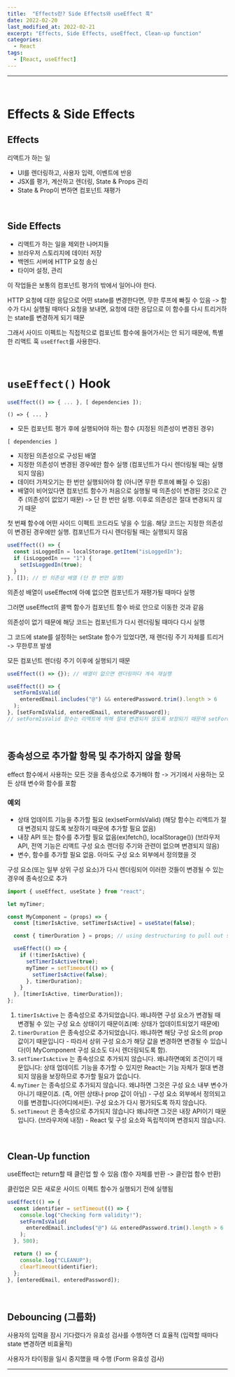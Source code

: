 ```yaml
---
title:  "Effects란? Side Effects와 useEffect 훅"
date: 2022-02-20
last_modified_at: 2022-02-21
excerpt: "Effects, Side Effects, useEffect, Clean-up function"
categories:
  - React
tags:
  - [React, useEffect]
---
```


---

<br>

# Effects & Side Effects

## Effects

리액트가 하는 일

- UI를 렌더링하고, 사용자 입력, 이벤트에 반응
- JSX를 평가, 계산하고 렌더링, State & Props 관리
- State & Prop이 변하면 컴포넌트 재평가

<br>

## Side Effects

- 리액트가 하는 일을 제외한 나머지들
- 브라우저 스토리지에 데이터 저장
- 백엔드 서버에 HTTP 요청 송신
- 타이머 설정, 관리

이 작업들은 보통의 컴포넌트 평가의 밖에서 일어나야 한다.

HTTP 요청에 대한 응답으로 어떤 state를 변경한다면, 무한 루프에 빠질 수 있음 -> 함수가 다시 실행될 때마다 요청을 보내면, 요청에 대한 응답으로 이 함수를 다시 트리거하는 state를 변경하게 되기 때문

그래서 사이드 이펙트는 직접적으로 컴포넌트 함수에 들어가서는 안 되기 때문에, 특별한 리액트 훅 `useEffect`를 사용한다.

<br>

# `useEffect()` Hook

```jsx
useEffect(() => { ... }, [ dependencies ]);
```

```
() => { ... }
```
- 모든 컴포넌트 평가 후에 실행되어야 하는 함수 (지정된 의존성이 변경된 경우)

```
[ dependencies ]
```
- 지정된 의존성으로 구성된 배열
- 지정한 의존성이 변경된 경우에만 함수 실행 (컴포넌트가 다시 렌더링될 때는 실행되지 않음)
- 데이터 가져오기는 한 번만 실행되어야 함 (아니면 무한 루프에 빠질 수 있음)
- 배열이 비어있다면 컴포넌트 함수가 처음으로 실행될 때 의존성이 변경된 것으로 간주 (의존성이 없었기 때문) -> 단 한 번만 실행. 이후로 의존성은 절대 변경되지 않기 때문

첫 번째 함수에 어떤 사이드 이펙트 코드라도 넣을 수 있음. 해당 코드는 지정한 의존성이 변경된 경우에만 실행. 컴포넌트가 다시 렌더링될 때는 실행되지 않음

```jsx
useEffect(() => {
  const isLoggedIn = localStorage.getItem("isLoggedIn");
  if (isLoggedIn === "1") {
    setIsLoggedIn(true);
  }
}, []); // 빈 의존성 배열 (단 한 번만 실행)
```

의존성 배열이 useEffect에 아예 없으면 컴포넌트가 재평가될 때마다 실행

그러면 useEffect의 콜백 함수가 컴포넌트 함수 바로 안으로 이동한 것과 같음

의존성이 없기 때문에 해당 코드는 컴포넌트가 다시 렌더링될 때마다 다시 실행

그 코드에 state를 설정하는 setState 함수가 있었다면, 재 렌더링 주기 자체를 트리거 -> 무한루프 발생

모든 컴포넌트 렌더링 주기 이후에 실행되기 때문

```jsx
useEffect(() => {}); // 배열이 없으면 렌더링마다 계속 재실행
```

```jsx
useEffect(() => {
  setFormIsValid(
    enteredEmail.includes("@") && enteredPassword.trim().length > 6
  );
}, [setFormIsValid, enteredEmail, enteredPassword]);
// setFormIsValid 함수는 리액트에 의해 절대 변경되지 않도록 보장되기 때문에 setFormIsValid는 생략 가능
```

<br>

## 종속성으로 추가할 항목 및 추가하지 않을 항목

effect 함수에서 사용하는 모든 것을 종속성으로 추가해야 함 -> 거기에서 사용하는 모든 상태 변수와 함수를 포함

### 예외

- 상태 업데이트 기능을 추가할 필요 (ex)setFormIsValid) (해당 함수는 리액트가 절대 변경되지 않도록 보장하기 때문에 추가할 필요 없음)
- 내장 API 또는 함수를 추가할 필요 없음(ex)fetch(), localStorage()) (브라우저 API, 전역 기능은 리액트 구성 요소 렌더링 주기와 관련이 없으며 변경되지 않음)
- 변수, 함수를 추가할 필요 없음. 아마도 구성 요소 외부에서 정의했을 것

구성 요소(또는 일부 상위 구성 요소)가 다시 렌더링되어 이러한 것들이 변경될 수 있는 경우에 종속성으로 추가

```jsx
import { useEffect, useState } from "react";

let myTimer;

const MyComponent = (props) => {
  const [timerIsActive, setTimerIsActive] = useState(false);

  const { timerDuration } = props; // using destructuring to pull out specific props values

  useEffect(() => {
    if (!timerIsActive) {
      setTimerIsActive(true);
      myTimer = setTimeout(() => {
        setTimerIsActive(false);
      }, timerDuration);
    }
  }, [timerIsActive, timerDuration]);
};
```

1. `timerIsActive` 는 종속성으로 추가되었습니다. 왜냐하면 구성 요소가 변경될 때 변경될 수 있는 구성 요소 상태이기 때문이죠(예: 상태가 업데이트되었기 때문에)
2. `timerDuration` 은 종속성으로 추가되었습니다. 왜냐하면 해당 구성 요소의 prop 값이기 때문입니다 - 따라서 상위 구성 요소가 해당 값을 변경하면 변경될 수 있습니다(이 MyComponent 구성 요소도 다시 렌더링되도록 함).
3. `setTimerIsActive` 는 종속성으로 추가되지 않습니다. 왜냐하면예외 조건이기 때문입니다: 상태 업데이트 기능을 추가할 수 있지만 React는 기능 자체가 절대 변경되지 않음을 보장하므로 추가할 필요가 없습니다.
4. `myTimer` 는 종속성으로 추가되지 않습니다. 왜냐하면 그것은 구성 요소 내부 변수가 아니기 때문이죠. (즉, 어떤 상태나 prop 값이 아님) - 구성 요소 외부에서 정의되고 이를 변경합니다(어디에서든). 구성 요소가 다시 평가되도록 하지 않습니다.
5. `setTimeout` 은 종속성으로 추가되지 않습니다 왜냐하면 그것은 내장 API이기 때문입니다. (브라우저에 내장) - React 및 구성 요소와 독립적이며 변경되지 않습니다.

<br>

## Clean-Up function

useEffect는 return할 때 클린업 할 수 있음 (함수 자체를 반환 -> 클린업 함수 반환)

클린업은 모든 새로운 사이드 이펙트 함수가 실행되기 전에 실행됨

```jsx
useEffect(() => {
  const identifier = setTimeout(() => {
    console.log("Checking form validity!");
    setFormIsValid(
      enteredEmail.includes("@") && enteredPassword.trim().length > 6
    );
  }, 500);

  return () => {
    console.log("CLEANUP");
    clearTimeout(identifier);
  };
}, [enteredEmail, enteredPassword]);
```

<br>

## Debouncing (그룹화)

사용자의 입력을 잠시 기다렸다가 유효성 검사를 수행하면 더 효율적 (입력할 때마다 state 변경하면 비효율적)

사용자가 타이핑을 일시 중지했을 때 수행 (Form 유효성 검사)

---
